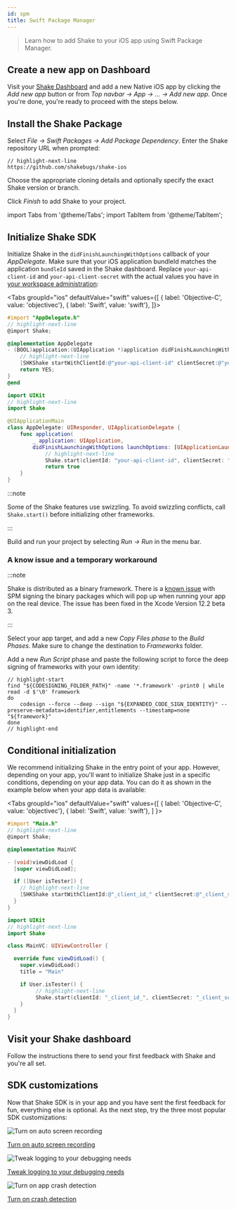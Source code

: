 ```yaml
---
id: spm
title: Swift Package Manager
---
```


> Learn how to add Shake to your iOS app using Swift Package Manager.

## Create a new app on Dashboard

Visit your [Shake Dashboard](https://app.shakebugs.com) and add a new Native iOS app by clicking
the _Add new app_ button or from _Top navbar → App → ... → Add new app_.
Once you're done, you're ready to proceed with the steps below.

## Install the Shake Package

Select _File → Swift Packages → Add Package Dependency_. Enter the Shake repository URL when prompted:

```swift"
// highlight-next-line
https://github.com/shakebugs/shake-ios
```

Choose the appropriate cloning details and optionally specify the exact Shake version or branch.

Click _Finish_ to add Shake to your project.

import Tabs from '@theme/Tabs';
import TabItem from '@theme/TabItem';

## Initialize Shake SDK

Initialize Shake in the `didFinishLaunchingWithOptions` callback of your _AppDelegate_.
Make sure that your iOS application bundleId matches the application `bundleId` saved in the Shake dashboard.
Replace `your-api-client-id` and `your-api-client-secret` with the actual values you have in [your workspace administration](https://app.shakebugs.com):

<Tabs
groupId="ios"
defaultValue="swift"
values={[
{ label: 'Objective-C', value: 'objectivec'},
{ label: 'Swift', value: 'swift'},
]}>

<TabItem value="objectivec">

```objectivec title="AppDelegate.m"
#import "AppDelegate.h"
// highlight-next-line
@import Shake;

@implementation AppDelegate
- (BOOL)application:(UIApplication *)application didFinishLaunchingWithOptions:(NSDictionary *)launchOptions {
    // highlight-next-line
    [SHKShake startWithClientId:@"your-api-client-id" clientSecret:@"your-api-client-secret"];
    return YES;
}
@end
```

</TabItem>

<TabItem value="swift">

```swift title="AppDelegate.swift"
import UIKit
// highlight-next-line
import Shake

@UIApplicationMain
class AppDelegate: UIResponder, UIApplicationDelegate {
    func application(
        _ application: UIApplication,
        didFinishLaunchingWithOptions launchOptions: [UIApplicationLaunchOptionsKey: Any]?) -> Bool {
            // highlight-next-line
            Shake.start(clientId: "your-api-client-id", clientSecret: "your-api-client-secret")
            return true
    }
}
```

</TabItem>
</Tabs>

:::note

Some of the Shake features use swizzling.
To avoid swizzling conflicts, call `Shake.start()` before initializing other frameworks.

:::

Build and run your project by selecting _Run → Run_ in the menu bar.

### A know issue and a temporary workaround

:::note

Shake is distributed as a binary framework. There is a [known issue](https://bugs.swift.org/browse/SR-13343)
with SPM signing the binary packages which will pop up when running your app on the real device.
The issue has been fixed in the Xcode Version 12.2 beta 3.

:::

Select your app target, and add a new _Copy Files phase_ to the _Build Phases_.
Make sure to change the destination to _Frameworks_ folder.

Add a new _Run Script_ phase and paste the following script to force the deep signing of frameworks with your own identity:

```script"
// highlight-start
find "${CODESIGNING_FOLDER_PATH}" -name '*.framework' -print0 | while read -d $'\0' framework
do
    codesign --force --deep --sign "${EXPANDED_CODE_SIGN_IDENTITY}" --preserve-metadata=identifier,entitlements --timestamp=none "${framework}"
done
// highlight-end
```

## Conditional initialization

We recommend initializing Shake in the entry point of your app.
However, depending on your app, you'll want to initialize Shake just in a specific conditions, depending on your app data.
You can do it as shown in the example below when your app data is available:

<Tabs
groupId="ios"
defaultValue="swift"
values={[
{ label: 'Objective-C', value: 'objectivec'},
{ label: 'Swift', value: 'swift'},
]
}>

<TabItem value="objectivec">

```objectivec title="Main.m"
#import "Main.h"
// highlight-next-line
@import Shake;

@implementation MainVC

- (void)viewDidLoad {
  [super viewDidLoad];

  if ([User isTester]) {
    // highlight-next-line
    [SHKShake startWithClientId:@"_client_id_" clientSecret:@"_client_secret_"];
  }
}
```

</TabItem>

<TabItem value="swift">

```swift title="Main.swift"
import UIKit
// highlight-next-line
import Shake

class MainVC: UIViewController {

  override func viewDidLoad() {
    super.viewDidLoad()
    title = "Main"

    if User.isTester() {
         // highlight-next-line
         Shake.start(clientId: "_client_id_", clientSecret: "_client_secret_")
    }
  }
}
```

</TabItem>
</Tabs>

## Visit your Shake dashboard

Follow the instructions there to send your first feedback with Shake and you're all set.

## SDK customizations

Now that Shake SDK is in your app and you have sent the first feedback for fun, everything else is optional.
As the next step, try the three most popular SDK customizations:

<div class="featuresList">
    <div>
        <img src="/docs/img/screen-recording@2x.png" alt="Turn on auto screen recording"/>
        <p><a href="/docs/ios/configuration-and-data/auto-screen-recording/">Turn on auto screen recording</a></p>
    </div>
    <div>
        <img src="/docs/img/steps-to-reproduce@2x.png" alt="Tweak logging to your debugging needs"/>
        <p><a href="/docs/ios/configuration-and-data/activity-history">Tweak logging to your debugging needs</a></p>
    </div>
    <div>
        <img src="/docs/img/crash-reporting@2x.png" alt="Turn on app crash detection"/>
        <p><a href="/docs/ios/crash-reports/overview">Turn on crash detection</a></p>
    </div>
</div>

